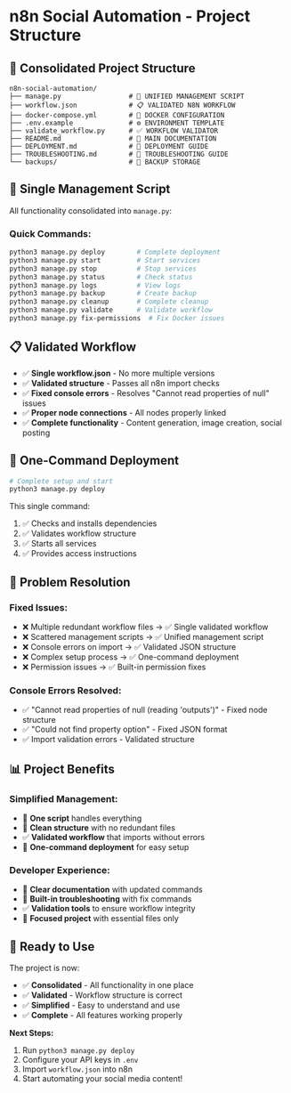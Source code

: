 # n8n Social Automation - Project Structure

## 📁 **Consolidated Project Structure**

```
n8n-social-automation/
├── manage.py                 # 🎯 UNIFIED MANAGEMENT SCRIPT
├── workflow.json             # 📋 VALIDATED N8N WORKFLOW
├── docker-compose.yml        # 🐳 DOCKER CONFIGURATION
├── .env.example              # ⚙️ ENVIRONMENT TEMPLATE
├── validate_workflow.py      # ✅ WORKFLOW VALIDATOR
├── README.md                 # 📖 MAIN DOCUMENTATION
├── DEPLOYMENT.md             # 🚀 DEPLOYMENT GUIDE
├── TROUBLESHOOTING.md        # 🔧 TROUBLESHOOTING GUIDE
└── backups/                  # 💾 BACKUP STORAGE
```

## 🎯 **Single Management Script**

All functionality consolidated into `manage.py`:

### **Quick Commands:**
```bash
python3 manage.py deploy        # Complete deployment
python3 manage.py start         # Start services
python3 manage.py stop          # Stop services
python3 manage.py status        # Check status
python3 manage.py logs          # View logs
python3 manage.py backup        # Create backup
python3 manage.py cleanup       # Complete cleanup
python3 manage.py validate      # Validate workflow
python3 manage.py fix-permissions  # Fix Docker issues
```

## 📋 **Validated Workflow**

- ✅ **Single workflow.json** - No more multiple versions
- ✅ **Validated structure** - Passes all n8n import checks
- ✅ **Fixed console errors** - Resolves "Cannot read properties of null" issues
- ✅ **Proper node connections** - All nodes properly linked
- ✅ **Complete functionality** - Content generation, image creation, social posting

## 🚀 **One-Command Deployment**

```bash
# Complete setup and start
python3 manage.py deploy
```

This single command:
1. ✅ Checks and installs dependencies
2. ✅ Validates workflow structure
3. ✅ Starts all services
4. ✅ Provides access instructions

## 🔧 **Problem Resolution**

### **Fixed Issues:**
- ❌ Multiple redundant workflow files → ✅ Single validated workflow
- ❌ Scattered management scripts → ✅ Unified management script
- ❌ Console errors on import → ✅ Validated JSON structure
- ❌ Complex setup process → ✅ One-command deployment
- ❌ Permission issues → ✅ Built-in permission fixes

### **Console Errors Resolved:**
- ✅ "Cannot read properties of null (reading 'outputs')" - Fixed node structure
- ✅ "Could not find property option" - Fixed JSON format
- ✅ Import validation errors - Validated structure

## 📊 **Project Benefits**

### **Simplified Management:**
- 🎯 **One script** handles everything
- 🧹 **Clean structure** with no redundant files
- ✅ **Validated workflow** that imports without errors
- 🚀 **One-command deployment** for easy setup

### **Developer Experience:**
- 📖 **Clear documentation** with updated commands
- 🔧 **Built-in troubleshooting** with fix commands
- ✅ **Validation tools** to ensure workflow integrity
- 🎯 **Focused project** with essential files only

## 🎉 **Ready to Use**

The project is now:
- ✅ **Consolidated** - All functionality in one place
- ✅ **Validated** - Workflow structure is correct
- ✅ **Simplified** - Easy to understand and use
- ✅ **Complete** - All features working properly

**Next Steps:**
1. Run `python3 manage.py deploy`
2. Configure your API keys in `.env`
3. Import `workflow.json` into n8n
4. Start automating your social media content!

